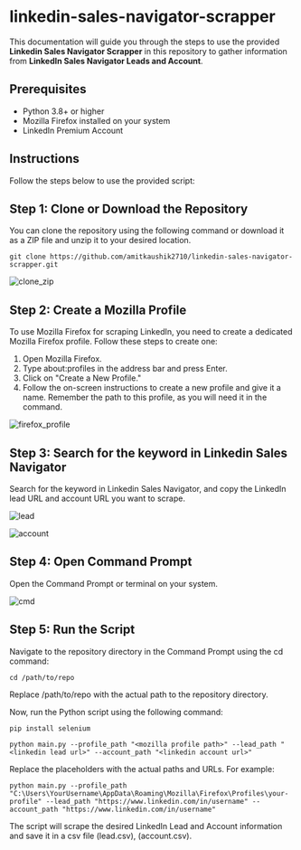 # linkedin-sales-navigator-scrapper

This documentation will guide you through the steps to use the provided **Linkedin Sales Navigator Scrapper** in this repository to gather information from **LinkedIn Sales Navigator Leads and Account**.

## Prerequisites
* Python 3.8+ or higher
* Mozilla Firefox installed on your system
* LinkedIn Premium Account

## Instructions
Follow the steps below to use the provided script:

## Step 1: Clone or Download the Repository
You can clone the repository using the following command or download it as a ZIP file and unzip it to your desired location.

```
git clone https://github.com/amitkaushik2710/linkedin-sales-navigator-scrapper.git
```

![clone_zip](https://github.com/amitkaushik2710/linkedin-sales-navigator-scrapper/assets/147363019/1c9ea3a1-5536-466c-a8e6-e16fcd60b7e1)


## Step 2: Create a Mozilla Profile
To use Mozilla Firefox for scraping LinkedIn, you need to create a dedicated Mozilla Firefox profile. Follow these steps to create one:

1. Open Mozilla Firefox.
2. Type about:profiles in the address bar and press Enter.
3. Click on "Create a New Profile."
4. Follow the on-screen instructions to create a new profile and give it a name. Remember the path to this profile, as you will need it in the command.

![firefox_profile](https://github.com/amitkaushik2710/linkedin-sales-navigator-scrapper/assets/147363019/c4b3cce4-c54f-4c16-8bd2-10aa761077b6)


## Step 3: Search for the keyword in Linkedin Sales Navigator
Search for the keyword in Linkedin Sales Navigator, and copy the LinkedIn lead URL and account URL you want to scrape.

![lead](https://github.com/amitkaushik2710/linkedin-sales-navigator-scrapper/assets/147363019/2f909578-3bfb-4827-b9f1-54ea5dd8b20d)

![account](https://github.com/amitkaushik2710/linkedin-sales-navigator-scrapper/assets/147363019/4fc23344-73d4-4b29-92ea-89a8737dbe40)


## Step 4: Open Command Prompt
Open the Command Prompt or terminal on your system.

![cmd](https://github.com/amitkaushik2710/linkedin-sales-navigator-scrapper/assets/147363019/c3c7a341-d60d-4aa6-865c-1ebd521d105f)

## Step 5: Run the Script
Navigate to the repository directory in the Command Prompt using the cd command:
```
cd /path/to/repo
```
Replace /path/to/repo with the actual path to the repository directory.

Now, run the Python script using the following command:
```
pip install selenium
```
```
python main.py --profile_path "<mozilla profile path>" --lead_path "<linkedin lead url>" --account_path "<linkedin account url>"
```
Replace the placeholders with the actual paths and URLs. For example:
```
python main.py --profile_path "C:\Users\YourUsername\AppData\Roaming\Mozilla\Firefox\Profiles\your-profile" --lead_path "https://www.linkedin.com/in/username" --account_path "https://www.linkedin.com/in/username"
```

The script will scrape the desired LinkedIn Lead and Account information and save it in a csv file (lead.csv), (account.csv).


